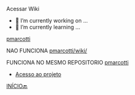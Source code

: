 Acessar Wiki
- 🔭 I’m currently working on ...
- 🌱 I’m currently learning ...


[pmarcotti](https://github.com/pmarcotti/wiki/)

NAO FUNCIONA
[pmarcotti/wiki/](./README.md)

FUNCIONA NO MESMO REPOSITORIO
[pmarcotti](./teste.md)

<!--
**pmarcotti/pmarcotti** is a ✨ _special_ ✨ repository because its `README.md` (this file) appears on your GitHub profile.

Here are some ideas to get you started:

- 🔭 I’m currently working on ...
- 🌱 I’m currently learning ...
- 👯 I’m looking to collaborate on ...
- 🤔 I’m looking for help with ...
- 💬 Ask me about ...
- 📫 How to reach me: ...
- 😄 Pronouns: ...
- ⚡ Fun fact: ...
-->
- [Acesso ao projeto](https://github.com/pmarcotti/mongo_db)

[INÍCIO🔙](https://github.com/pmarcotti)
